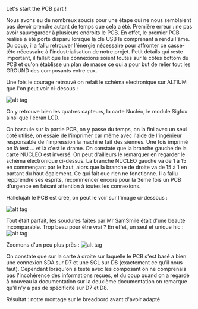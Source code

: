 Let's start the PCB part ! 

Nous avons eu de nombreux soucis pour une étape qui ne nous semblaient pas devoir prendre autant de temps que cela a été. 
Première erreur : ne pas avoir sauvegarder à plusieurs endroits le PCB. 
En effet, le premier PCB réalisé a été porté disparu lorsque la clé USB le comprenant a rendu l'âme. 
Du coup, il a fallu retrouver l'énergie nécessaire pour affronter ce casse-tête nécessaire à l'industrialisation de notre projet.
Petit détails qui reste important, il fallait que les connexions soient toutes sur le côtés bottom du PCB et qu'on établisse un plan de masse ce qui a pour but de relier tout les GROUND des composants entre eux.

Une fois le courage retrouvé on refait le schéma electronique sur ALTIUM que l'on peut voir ci-desous :

![alt tag](https://user-images.githubusercontent.com/35667679/35527856-60283a2c-052c-11e8-90d4-06787587e1f4.PNG)

On y retrouve bien les quatres capteurs, la carte Nucléo, le module Sigfox ainsi que l'écran LCD.

On bascule sur la partie PCB, on y passe du temps, on la fini avec un seul coté utilisé, on essaie de l'imprimer car même avec l'aide de l'ingénieur responsable de l'impression la machine fait des siennes. Une fois imprimé on là test ... et là c'est le drame. 
On constate que la branche gauche de la carte NUCLEO est inversé. On peut d'ailleurs le remarquer en regarder le schéma électronique ci-dessus. La branche NUCLEO gauche va de 1 à 15 en commençant par le haut, alors que la branche de droite va de 15 à 1 en partant du haut également. Ce qui fait que rien ne fonctionne. 
Il a fallu repprendre ses esprits, recommencer encore pour la 3ème fois un PCB d'urgence en faisant attention à toutes les connexions.

Hallelujah le PCB est créé, on peut le voir sur l'image ci-dessous :

![alt tag](https://user-images.githubusercontent.com/35667679/35523963-5b6e9596-0520-11e8-8cb2-76283c936e0f.PNG)

Tout était parfait, les soudures faites par Mr SamSmile était d'une beauté incomparable.
Trop beau pour être vrai ? En effet, un seul et unique hic : 
![alt tag](https://user-images.githubusercontent.com/35667679/35528845-7263465c-052f-11e8-9565-026f43d3c3fb.PNG)

Zoomons d'un peu plus près : 
![alt tag](https://user-images.githubusercontent.com/35667679/35529344-0fe1cc9a-0531-11e8-84b0-87f097b13db4.PNG)

On constate que sur la carte à droite sur laquelle le PCB s'est basé a bien une connexion SDA sur D7 et une SCL sur D8 (exactement ce qu'il nous faut). Cependant lorsqu'on a testé avec les composant on ne comprenais pas l'incohérence des informations reçues, et du coup quand on a regardé à nouveau la documentation sur la deuxième documentation on remarque qu'il n'y a pas de spécificité sur D7 et D8. 

Résultat : notre montage sur le breadbord avant d'avoir adapté
